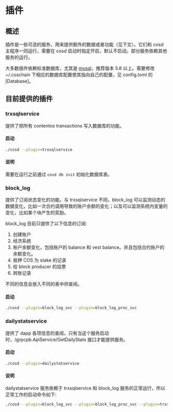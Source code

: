 # 插件

## 概述

插件是一些可选的服务，用来提供额外的数据或者功能（见下文）。它们和 cosd 主程序一同运行，需要在 cosd 启动时指定开启，默认不启动。部分服务依赖其他服务的运行。

大多数插件依赖标准数据库，尤其是 [mysql](https://www.mysql.com/)，推荐版本 5.8 以上。需要修改 ~/.coschain 下相应的数据库配置使其指向自己的配置，见 config.toml 的 [Database]。

## 目前提供的插件

### trxsqlservice

提供了把所有 contentos transactions 写入数据库的功能。

#### 启动

```bash
./cosd --plugin=trxsqlservice
```

#### 说明

需要在运行之前通过 `cosd db init` 初始化数据库表。

### block_log

提供了订阅状态变化的功能。与 trxsqlservice 不同，block_log 可以监测动态的数据变化，比如一次合约调用导致的账户余额的变化；以及可以监测系统内变量的变化，比如某个块产生的奖励。

block_log 目前只提供了以下信息的订阅:

1. 创建账户
2. 经济系统
3. 账户余额变化，包括账户的 balance 和 vest balance。并且包括合约账户的余额变化。
4. 抵押 COS 为 stake 的记录
5. 给 block producer 的投票
6. 转账记录

不同的信息会放入不同的表中供查阅。

#### 启动

```bash
./cosd --plugin=block_log_svc --plugin=block_log_proc_svc
```

### dailystatservice

提供了 dapp 各项信息的查阅，只有当这个服务启动时，/grpcpb.ApiService/GetDailyStats 接口才能提供服务。

#### 启动

```bash
./cosd --plugin=dailystatservice
```

#### 说明

dailystatservice 服务依赖于 trxsqlservice 和 block_log 服务的正常运行，所以正常工作的启动命令如下:

```bash
./cosd --plugin=block_log_svc --plugin=block_log_proc_svc --plugin=trxsqlservice --plugin=dailystatservice
```
